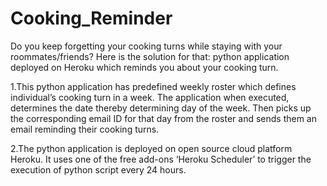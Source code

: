 # Cooking_Reminder
Do you keep forgetting your cooking turns while staying with your roommates/friends? Here is the solution for that: python application deployed on Heroku which reminds you about your cooking turn.

1.This python application has predefined weekly roster which defines individual’s cooking turn in a week. The application when executed, determines the date thereby determining day of the week. Then picks up the corresponding email ID for that day from the roster and sends them an email reminding their cooking turns.

2.The python application is deployed on open source cloud platform Heroku. It uses one of the free add-ons ‘Heroku Scheduler’ to trigger the execution of python script every 24 hours.   

